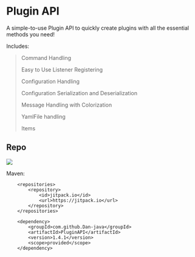 # Plugin API
A simple-to-use Plugin API to quickly create plugins with all the essential methods you need! 

Includes:
> Command Handling
> 
> Easy to Use Listener Registering
> 
> Configuration Handling
> 
> Configuration Serialization and Deserialization
> 
> Message Handling with Colorization
> 
> YamlFile handling
> 
> Items

## Repo
[![](https://jitpack.io/v/Dan-java/PluginAPI.svg)](https://jitpack.io/#Dan-java/PluginAPI)

Maven:
```maven
	<repositories>
		<repository>
		    <id>jitpack.io</id>
		    <url>https://jitpack.io</url>
		</repository>
	</repositories>
	
	<dependency>
	    <groupId>com.github.Dan-java</groupId>
	    <artifactId>PluginAPI</artifactId>
	    <version>1.4.1</version>
	    <scope>provided</scope>
	</dependency>
```